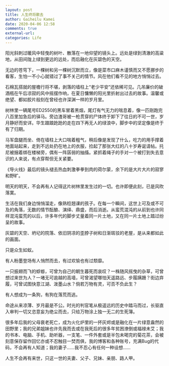 ```yaml
---
layout: post
title: 人生终将散去
author: Gaiheilu Kamei
date: 2020-04-06 12:58
comments: true
external-url:
categories: Life
---
```


阳光斜刺过暖风中轻曳的树叶、散落在一地仰望的镜头上。远处是绿到清澈的高粱地，从田间陇上绿到更远的远处，而后融化在灰碧色的天空。  

无边的苍穹下，一棵树和另一棵树沉默而立，像是菜市口麻木谨慎而又不愿挪步的看客，生怕一不小心就错过了事不关己的情节。风在他们看不见的地方悄悄过去。

石棉瓦搭就的屋檐行将不堪，剥落的墙柱上“老少平安”还依稀可见。几吊廉价的破酒瓶在午后凉寂的风中摇摆作响，在夏日慵懒的阳光里折射出过去的故事。温馨或绝望、都如胶片般刻在曾经也许深渊一样的岁月里。

树林里一辆尾号ED2550的黑车冒着黑烟，尾灯有气无力的喘息着，像一匹刚跑完八百里加急后的驿马。旁边渣哥被一枪贯穿的尸体终于卸下了往日的不可一世，岁月静好而安详。华生踉踉跄跄的走在四下再无人的绿浪中，脚步中的坚定像是终于有了归期。

马军盘腿而坐、倚在墙柱上大口喘着粗气，稍后像是发现了什么，吃力的用手撑着地面站起来，走到不远处扔在地上的衣服，捡起了那张大红的八十岁寿诞请帖。托尼被捆着绑在楼梯旁，偶有一阵孱弱的抽搐。紧抓着绳子的手对一个被打到失去意识的人来说，有点穿帮但无关紧要。

《导火线》最后的镜头褪去热血刺激拳拳到肉的荷尔蒙，余下的是大片大片的寂寥和野旷。

明天的明天，不会再有人记得这片树林里发生过的一切。也许即便此刻，已是风吹落寞。

生活在我们身边悄悄溜走，像熟稔翘课的孩子。在每一个瞬间，这世上可及或不可及的角落，无数的情节酝酿、演绎、鼎盛，而后消逝。从蛮荒混沌的从前到也许同样混沌蛮荒的以后，许多年代的脚步丈量着同一片土地，又在同一片土地上踏过纷呈的故事。

灰碧的天空、坍圮的院落、依旧阴凉的歪脖子树和日渐斑驳的老屋，是从来都如此的画面。

只是众生如蚁。

有人粉墨登场有人悄然而去，有过欢愉也有过颓靡。

一只振翅而飞的蜉蝣，可曾为自己的朝生暮死而哀叹？一株随风摇曳的杂草，可曾想过来世为人？一堵无可逾越的高墙，可曾渴望哪怕天遥路远、步履蹒跚？街边弃履，可曾试图快意江湖、泼墨山水？倘若万物有灵，可否不负此生？

有人想成为一条狗，有狗在落荒而逃。

命途从来凉薄、岁月最是不公。时光的判官笔从极遥远的历史中踏马而过，长驱直入审判一切又恣意妄为绝尘而去，只给万物涂上独一无二的生死簿。

很多年后我的父母衰老死亡，成为火化炉里的一抔灰烬或是融化在一片绿意盎然的田野里；我的兄弟姐妹也许先我而去或在我死后的很多年贫困潦倒或福禄未艾；我的书本、电脑、手机、助听器，一支笔、一件外套或是半包未喝完的菊花茶，会被刻意保存留作回忆亦或不忍触目一焚而俱，我的博客和各种账号，充满Bug的代码，不会再有人知道；我的妻子……我不忍心有任何一种设想……

人生不会再有来世，只这一世的夫妻、父子、兄妹、亲朋、路人甲。